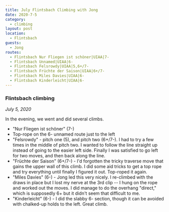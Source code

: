 ```yaml
---
title: July Flintsbach Climbing with Jong
date: 2020-7-5
category:
  - climbing
layout: post
location:
  - Flintsbach
guests:
  - Jong
routes:
  - Flintsbach Nur Fliegen ist schöner|UIAA|7-
  - Flintsbach Unnamed|UIAA|6-
  - Flintsbach Felsrowdy|UIAA|5,6+/7-
  - Flintsbach Früchte der Saison|UIAA|6+/7-
  - Flintsbach Miles Davies|UIAA|6-
  - Flintsbach Kinderleicht|UIAA|6-
---
```


### Flintsbach climbing
_July 5, 2020_

In the evening, we went and did several climbs.

  * "Nur Fliegen ist schöner" (7-)
  * Top-rope on the 6- unnamed route just to the left
  * "Felsrowdy" - pitch one (5), and pitch two (6+/7-). I had to try a few times in the
    middle of pitch two. I wanted to follow the line straight up instead of going
    to the easier left side. Finally I was satisfied to go left for two moves, and then
    back along the line.
  * "Früchte der Saison" (6+/7-) - I'd forgotten the tricky traverse move that gains the
    upper wall of this climb. I did some aid tricks to get a top rope and try everything
    until finally I figured it out. Top-roped it again.
  * "Miles Davies" (6-) - Jong led this very nicely. I re-climbed with the draws in
    place but I lost my nerve at the 3rd clip -- I hung on the rope and worked out the moves.
    I did manage to do the overhang "direct," which is supposedly 6+ but it didn't seem that
    difficult to me.
  * "Kinderleicht" (6-) - I did the slabby 6- section, though it can be avoided with
    chalked-up holds to the left. Great climb.
